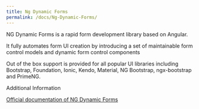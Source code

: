 ```yaml
---
title: Ng Dynamic Forms
permalink: /docs/Ng-Dynamic-Forms/
---
```


NG Dynamic Forms is a rapid form development library based on Angular.

It fully automates form UI creation by introducing a set of maintainable form control models and dynamic form control components

Out of the box support is provided for all popular UI libraries including Bootstrap, Foundation, Ionic, Kendo, Material, NG Bootstrap, ngx-bootstrap and PrimeNG.


Additional Information

[Official documentation of NG Dynamic Forms](https://github.com/udos86/ng-dynamic-forms)